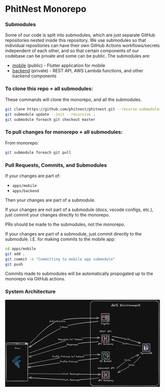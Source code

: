 # PhitNest Monorepo

### Submodules

Some of our code is split into submodules, which are just separate GitHub repositories nested inside this repository. We use submodules so that individual repositories can have their own GitHub Actions workflows/secrets independent of each other, and so that certain components of our codebase can be private and some can be public. The submodules are:

- [mobile](https://github.com/PhitNest/mobile) (public) - Flutter application for mobile
- [backend](https://github.com/PhitNest/backend) (private) - REST API, AWS Lambda functions, and other backend components

### To clone this repo + all submodules:

These commands will clone the monorepo, and all the submodules.

```bash
git clone https://github.com/phitnest/phitnest.git --recurse-submodules
git submodule update --init --recursive .
git submodule foreach git checkout master
```

### To pull changes for monorepo + all submodules:

From monorepo:

```bash
git submodule foreach git pull
```

### Pull Requests, Commits, and Submodules

If your changes are part of:

- `apps/mobile`
- `apps/backend`

Then your changes are part of a submodule.

If your changes are not part of a submodule (docs, vscode configs, etc.), just commit your changes directly to the monorepo.

PRs should be made to the submodules, not the monorepo.

If your changes are part of a submodule, just commit directly to the submodule. I.E. for making commits to the mobile app:

```bash
cd apps/mobile
git add .
git commit -m "Committing to mobile app submodule"
git push
```

Commits made to submodules will be automatically propogated up to the monorepo via GitHub actions.

### System Architecture

![System Architecture](docs/architecture.png)
